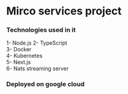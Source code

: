 # Mirco services project
### Technologies used in it
1- Node.js
2- TypeScript <br/>
3- Docker <br/>
4- Kubernetes <br/>
5- Next.js <br/>
6- Nats streaming server

### Deployed on google cloud
